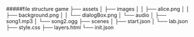
#####file structure
game
├── assets
│   ├── images
│   │   ├── alice.png
│   │   ├── background.png
│   │   └── dialogBox.png
│   └── audio
│       ├── song1.mp3
│       └── song2.ogg
├── scenes
│   ├── start.json
│   └── lab.json
├── style.css
├── layers.html
└── init.json
